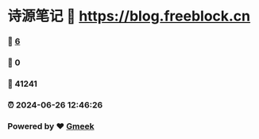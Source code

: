 # 诗源笔记 :link: https://blog.freeblock.cn 
### :page_facing_up: [6](https://blog.freeblock.cn/tag.html) 
### :speech_balloon: 0 
### :hibiscus: 41241 
### :alarm_clock: 2024-06-26 12:46:26 
### Powered by :heart: [Gmeek](https://github.com/Meekdai/Gmeek)
